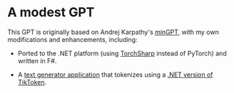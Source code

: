 # A modest GPT

This GPT is originally based on Andrej Karpathy's [minGPT](https://github.com/karpathy/minGPT), with my own modifications and enhancements, including:

* Ported to the .NET platform (using [TorchSharp](https://github.com/dotnet/TorchSharp) instead of PyTorch) and written in F#.

* A [text generator application](https://github.com/brianberns/ModestGpt/tree/master/Apps/TokenGpt) that tokenizes using a [.NET version of TikToken](https://github.com/tryAGI/Tiktoken).
